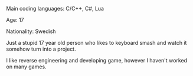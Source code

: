 Main coding languages: C/C++, C#, Lua

Age: 17

Nationality: Swedish



Just a stupid 17 year old person who likes to keyboard smash and watch it somehow turn into a project.

I like reverse engineering and developing game, however I haven't worked on many games.
